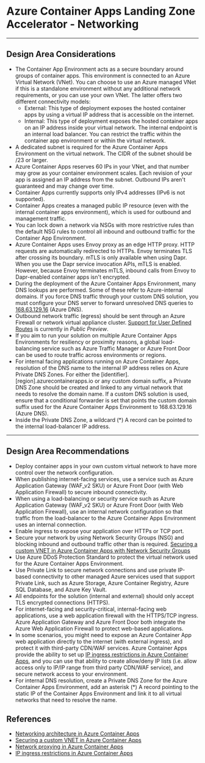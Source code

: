 # Azure Container Apps Landing Zone Accelerator - Networking

---
## Design Area Considerations

* The Container App Environment acts as a secure boundary around groups of container apps. This environment is connected to an Azure Virtual Network (VNet). You can choose to use an Azure managed VNet if this is a standalone environment without any additional network requirements, or you can use your own VNet. The latter offers two different connectivity models:
  * External: This type of deployment exposes the hosted container apps by using a virtual IP address that is accessible on the internet. 
  * Internal: This type of deployment exposes the hosted container apps on an IP address inside your virtual network. The internal endpoint is an internal load balancer. You can restrict the traffic within the container app environment or within the virtual network.
* A dedicated subnet is required for the Azure Container Apps Environment on the virtual network. The CIDR of the subnet should be /23 or larger.
* Azure Container Apps reserves 60 IPs in your VNet, and that number may grow as your container environment scales. Each revision of your app is assigned an IP address from the subnet. Outbound IPs aren't guaranteed and may change over time.
* Container Apps currently supports only IPv4 addresses (IPv6 is not supported).
* Container Apps creates a managed public IP resource (even with the internal container apps environment), which is used for outbound and management traffic. 
* You can lock down a network via NSGs with more restrictive rules than the default NSG rules to control all inbound and outbound traffic for the Container App Environment.
* Azure Container Apps uses Envoy proxy as an edge HTTP proxy. HTTP requests are automatically redirected to HTTPs. Envoy terminates TLS after crossing its boundary. mTLS is only available when using Dapr. When you use the Dapr service invocation APIs, mTLS is enabled. However, because Envoy terminates mTLS, inbound calls from Envoy to Dapr-enabled container apps isn't encrypted.
* During the deployment of the Azure Container Apps Environment, many DNS lookups are performed. Some of these refer to Azure-internal domains. If you force DNS traffic through your custom DNS solution, you must configure your DNS server to forward unresolved DNS queries to [168.63.129.16](https://learn.microsoft.com/azure/virtual-network/what-is-ip-address-168-63-129-16) (Azure DNS).
* Outbound network traffic (egress) should be sent through an Azure Firewall or network virtual appliance cluster. [Support for User Defined Routes](https://learn.microsoft.com/azure/container-apps/user-defined-routes) is currently in _Public Preview_.
* If you aim to run your solution on multiple Azure Container Apps Environments for resiliency or proximity reasons, a global load-balancing service such as Azure Traffic Manager or Azure Front Door can be used to route traffic across environments or regions.
* For internal facing applications running on Azure Container Apps, resolution of the DNS name to the internal IP address relies on Azure Private DNS Zones. For either the [identifier].[region].azurecontainerapps.io or any custom domain suffix, a Private DNS Zone should be created and linked to any virtual network that needs to resolve the domain name. If a custom DNS solution is used, ensure that a conditional forwarder is set that points the custom domain suffix used for the Azure Container Apps Environment to 168.63.129.16 (Azure DNS).
* Inside the Private DNS Zone, a wildcard (*) A record can be pointed to the internal load-balancer IP address. 
  
---
## Design Area Recommendations
  
* Deploy container apps in your own custom virtual network to have more control over the network configuration.
* When publishing internet-facing services, use a service such as Azure Application Gateway (WAF_v2 SKU) or Azure Front Door (with Web Application Firewall) to secure inbound connectivity.
* When using a load-balancing or security service such as Azure Application Gateway (WAF_v2 SKU) or Azure Front Door (with Web Application Firewall), use an internal network configuration so that traffic from the load-balancer to the Azure Container Apps Environment uses an internal connection. 
* Enable ingress to expose your application over HTTPs or TCP port.
* Secure your network by using Network Security Groups (NSG) and blocking inbound and outbound traffic other than is required. [Securing a custom VNET in Azure Container Apps with Network Security Groups](https://learn.microsoft.com/azure/container-apps/firewall-integration)
* Use Azure DDoS Protection Standard to protect the virtual network used for the Azure Container Apps Environment.
* Use Private Link to secure network connections and use private IP-based connectivity to other managed Azure services used that support Private Link, such as Azure Storage, Azure Container Registry, Azure SQL Database, and Azure Key Vault.
* All endpoints for the solution (internal and external) should only accept TLS encrypted connections (HTTPS).
* For internet-facing and security-critical, internal-facing web applications, use a web application firewall with the HTTPS/TCP ingress. Azure Application Gateway and Azure Front Door both integrate the Azure Web Application Firewall to protect web-based applications.
* In some scenarios, you might need to expose an Azure Container App web application directly to the internet (with external ingress), and protect it with third-party CDN/WAF services. Azure Container Apps provide the ability to set up [IP ingress restrictions in Azure Container Apps](https://learn.microsoft.com/azure/container-apps/ip-restrictions), and you can use that ability to create allow/deny IP lists (i.e. allow access only to IP/IP range from third party CDN/WAF service), and secure network access to your environment. 
* For internal DNS resolution, create a Private DNS Zone for the Azure Container Apps Environment, add an asterisk (*) A record pointing to the static IP of the Container Apps Environment and link it to all virtual networks that need to resolve the name. 
   
## References

- [Networking architecture in Azure Container Apps](https://learn.microsoft.com/azure/container-apps/networking)
- [Securing a custom VNET in Azure Container Apps](https://learn.microsoft.com/azure/container-apps/firewall-integration)
- [Network proxying in Azure Container Apps](https://learn.microsoft.com/azure/container-apps/network-proxy)
- [IP ingress restrictions in Azure Container Apps](https://learn.microsoft.com/azure/container-apps/ip-restrictions)
  
